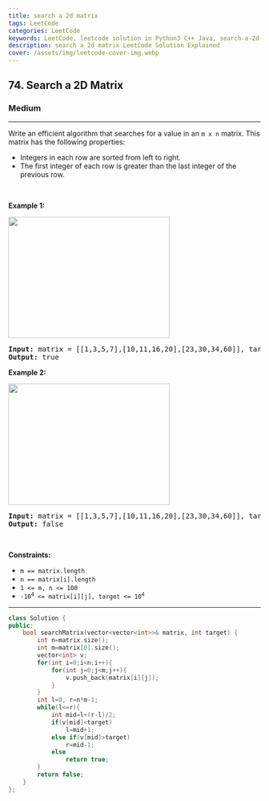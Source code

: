```yaml
---
title: search a 2d matrix
tags: LeetCode
categories: LeetCode
keywords: LeetCode, leetcode solution in Python3 C++ Java, search-a-2d-matrix solution
description: search a 2d matrix LeetCode Solution Explained
cover: /assets/img/leetcode-cover-img.webp
---
```



<h2>74. Search a 2D Matrix</h2><h3>Medium</h3><hr><div><p>Write an efficient algorithm that searches for a value in an <code>m x n</code> matrix. This matrix has the following properties:</p>

<ul>
	<li>Integers in each row are sorted from left to right.</li>
	<li>The first integer of each row is greater than the last integer of the previous row.</li>
</ul>

<p>&nbsp;</p>
<p><strong>Example 1:</strong></p>
<img alt="" src="https://assets.leetcode.com/uploads/2020/10/05/mat.jpg" style="width: 322px; height: 242px;">
<pre><strong>Input:</strong> matrix = [[1,3,5,7],[10,11,16,20],[23,30,34,60]], target = 3
<strong>Output:</strong> true
</pre>

<p><strong>Example 2:</strong></p>
<img alt="" src="https://assets.leetcode.com/uploads/2020/10/05/mat2.jpg" style="width: 322px; height: 242px;">
<pre><strong>Input:</strong> matrix = [[1,3,5,7],[10,11,16,20],[23,30,34,60]], target = 13
<strong>Output:</strong> false
</pre>

<p>&nbsp;</p>
<p><strong>Constraints:</strong></p>

<ul>
	<li><code>m == matrix.length</code></li>
	<li><code>n == matrix[i].length</code></li>
	<li><code>1 &lt;= m, n &lt;= 100</code></li>
	<li><code>-10<sup>4</sup> &lt;= matrix[i][j], target &lt;= 10<sup>4</sup></code></li>
</ul>
</div>

---




```cpp
class Solution {
public:
    bool searchMatrix(vector<vector<int>>& matrix, int target) {
        int n=matrix.size();
        int m=matrix[0].size();
        vector<int> v;
        for(int i=0;i<n;i++){
            for(int j=0;j<m;j++){
                v.push_back(matrix[i][j]);
            }
        }
        int l=0, r=n*m-1;
        while(l<=r){
            int mid=l+(r-l)/2;
            if(v[mid]<target)
                l=mid+1;
            else if(v[mid]>target)
                r=mid-1;
            else 
                return true;
        }
        return false;
    }
};
```
